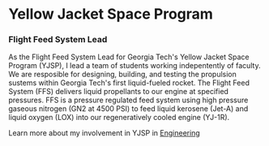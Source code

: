 # Yellow Jacket Space Program
### Flight Feed System Lead
As the Flight Feed System Lead for Georgia Tech's Yellow Jacket Space Program (YJSP), I lead a team of students working indepentently of faculty. We are resposible for designing, building, and testing the propulsion sustems within Georgia Tech's first liquid-fueled rocket. The Flight Feed System (FFS) delivers liquid propellants to our engine at specified pressures. FFS is a pressure regulated feed system using high pressure gaseous nitrogen (GN2 at 4500 PSI) to feed liquid kerosene (Jet-A) and liquid oxygen (LOX) into our regeneratively cooled engine (YJ-1R).

Learn more about my involvement in YJSP in [Engineering](../engineering)
